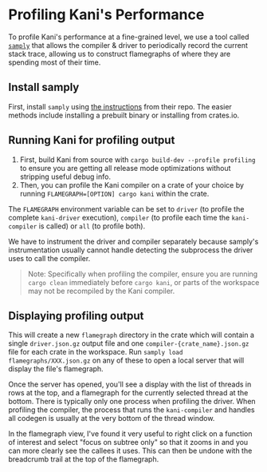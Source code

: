 # Profiling Kani's Performance

To profile Kani's performance at a fine-grained level, we use a tool called [`samply`](https://github.com/mstange/samply) that allows the compiler & driver to periodically record the current stack trace, allowing us to construct flamegraphs of where they are spending most of their time.

## Install samply
First, install `samply` using [the instructions](https://github.com/mstange/samply?tab=readme-ov-file#installation) from their repo. The easier methods include installing a prebuilt binary or installing from crates.io.


## Running Kani for profiling output
1. First, build Kani from source with `cargo build-dev --profile profiling` to ensure you are getting all release mode optimizations without stripping useful debug info.
2. Then, you can profile the Kani compiler on a crate of your choice by running `FLAMEGRAPH=[OPTION] cargo kani` within the crate.

The `FLAMEGRAPH` environment variable can be set to `driver` (to profile the complete `kani-driver` execution), `compiler` (to profile each time the `kani-compiler` is called) or `all` (to profile both).

We have to instrument the driver and compiler separately because samply's instrumentation usually cannot handle detecting the subprocess the driver uses to call the compiler.

> Note: Specifically when profiling the compiler, ensure you are running `cargo clean` immediately before `cargo kani`, or parts of the workspace may not be recompiled by the Kani compiler.


## Displaying profiling output
This will create a new `flamegraph` directory in the crate which will contain a single `driver.json.gz` output file and one `compiler-{crate_name}.json.gz` file for each crate in the workspace. Run `samply load flamegraphs/XXX.json.gz` on any of these to open a local server that will display the file's flamegraph.

Once the server has opened, you'll see a display with the list of threads in rows at the top, and a flamegraph for the currently selected thread at the bottom. There is typically only one process when profiling the driver. When profiling the compiler, the process that runs the `kani-compiler` and handles all codegen is usually at the very bottom of the thread window.

In the flamegraph view, I've found it very useful to right click on a function of interest and select "focus on subtree only" so that it zooms in and you can more clearly see the callees it uses. This can then be undone with the breadcrumb trail at the top of the flamegraph.